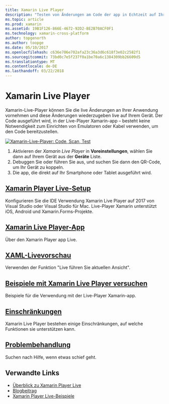 ```yaml
---
title: Xamarin Live Player
description: "Testen von Änderungen am Code der app in Echtzeit auf Ihrem IOS- oder Android-Gerät"
ms.topic: article
ms.prod: xamarin
ms.assetid: 19B1F126-866E-4672-92D2-BE2B70ACF0F1
ms.technology: xamarin-cross-platform
author: topgenorth
ms.author: toopge
ms.date: 05/10/2017
ms.openlocfilehash: c636e706e702afa23c36a3d6c618f3e02c2582f1
ms.sourcegitcommit: 73bd0c7e5f237f0a1be70a6c1384309bb26609d5
ms.translationtype: MT
ms.contentlocale: de-DE
ms.lasthandoff: 03/22/2018
---
```

# <a name="xamarin-live-player"></a>Xamarin Live Player

Xamarin-Live-Player können Sie die live Änderungen an Ihrer Anwendung vornehmen und diese Änderungen wiederzugeben live auf Ihrem Gerät. Der Code ausgeführt wird, in der Live-Player Xamarin-app – besteht keine Notwendigkeit zum Einrichten von Emulatoren oder Kabel verwenden, um den Code bereitzustellen.

[![Xamarin-Live-Player: Code, Scan, Test](images/xamarin-live.png)](images/xamarin-live-sml.png#lightbox)

1. Aktivieren der *Xamarin Live Player* in **Voreinstellungen**, wählen Sie dann auf Ihrem Gerät aus der **Geräte** Liste.
2. Debuggen Sie oder führen Sie aus, und suchen Sie dann den QR-Code, um Ihr Gerät zu koppeln.
3. Die app, die direkt auf Ihr Smartphone oder Tablet ausgeführt wird.

## <a name="xamarin-live-player-setupinstallmd"></a>[Xamarin Player Live-Setup](install.md)

Konfigurieren Sie die IDE Verwendung Xamarin Live Player auf 2017 von Visual Studio oder Visual Studio für Mac. Live-Player Xamarin unterstützt iOS, Android und Xamarin.Forms-Projekte.

## <a name="xamarin-live-player-appplayermd"></a>[Xamarin Live Player-App](player.md)

Über den Xamarin Player app Live.

## <a name="xaml-live-previewinglive-viewmd"></a>[XAML-Livevorschau](live-view.md)

Verwenden der Funktion "Live führen Sie aktuellen Ansicht".

## <a name="samples-to-try-with-xamarin-live-playersamplesmd"></a>[Beispiele mit Xamarin Live Player versuchen](samples.md)

Beispiele für die Verwendung mit der Live-Player Xamarin-app.

## <a name="limitationslimitationsmd"></a>[Einschränkungen](limitations.md)

Xamarin Live Player bestehen einige Einschränkungen, auf welche Funktionen sie unterstützen kann.

## <a name="troubleshootingtroubleshootingmd"></a>[Problembehandlung](troubleshooting.md)

Suchen nach Hilfe, wenn etwas schief geht.


## <a name="related-links"></a>Verwandte Links

- [Überblick zu Xamarin Player Live](https://xamarin.com/live)
- [Blogbeitrag](https://blog.xamarin.com/live-player/)
- [Xamarin Player Live-Beispiele](https://developer.xamarin.com/samples/xamarin-live-player/all/)
